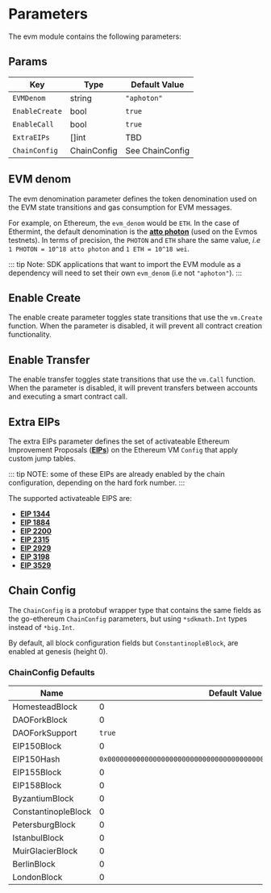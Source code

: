 <!--
order: 8
-->

# Parameters

The evm module contains the following parameters:

## Params

| Key            | Type        | Default Value   |
| -------------- | ----------- | --------------- |
| `EVMDenom`     | string      | `"aphoton"`     |
| `EnableCreate` | bool        | `true`          |
| `EnableCall`   | bool        | `true`          |
| `ExtraEIPs`    | []int       | TBD             |
| `ChainConfig`  | ChainConfig | See ChainConfig |

## EVM denom

The evm denomination parameter defines the token denomination used on the EVM state transitions and gas consumption for EVM messages.

For example, on Ethereum, the `evm_denom` would be `ETH`. In the case of Ethermint, the default denomination is the **[atto photon](notion://www.notion.so/docs/basics/photon.md)** (used on the Evmos testnets). In terms of precision, the `PHOTON` and `ETH` share the same value, *i.e* `1 PHOTON = 10^18 atto photon` and `1 ETH = 10^18 wei`.

::: tip
Note: SDK applications that want to import the EVM module as a dependency will need to set their own `evm_denom` (i.e not `"aphoton"`).
:::

## Enable Create

The enable create parameter toggles state transitions that use the `vm.Create` function. When the parameter is disabled, it will prevent all contract creation functionality.

## Enable Transfer

The enable transfer toggles state transitions that use the `vm.Call` function. When the parameter is disabled, it will prevent transfers between accounts and executing a smart contract call.

## Extra EIPs

The extra EIPs parameter defines the set of activateable Ethereum Improvement Proposals (**[EIPs](https://ethereum.org/en/eips/)**)
on the Ethereum VM `Config` that apply custom jump tables.

::: tip
NOTE: some of these EIPs are already enabled by the chain configuration, depending on the hard fork number.
:::

The supported activateable EIPS are:

- **[EIP 1344](https://eips.ethereum.org/EIPS/eip-1344)**
- **[EIP 1884](https://eips.ethereum.org/EIPS/eip-1884)**
- **[EIP 2200](https://eips.ethereum.org/EIPS/eip-2200)**
- **[EIP 2315](https://eips.ethereum.org/EIPS/eip-2315)**
- **[EIP 2929](https://eips.ethereum.org/EIPS/eip-2929)**
- **[EIP 3198](https://eips.ethereum.org/EIPS/eip-3198)**
- **[EIP 3529](https://eips.ethereum.org/EIPS/eip-3529)**

## Chain Config

The `ChainConfig` is a protobuf wrapper type that contains the same fields as the go-ethereum `ChainConfig` parameters, but using `*sdkmath.Int` types instead of `*big.Int`.

By default, all block configuration fields but `ConstantinopleBlock`, are enabled at genesis (height 0).

### ChainConfig Defaults

| Name                | Default Value                                                        |
| ------------------- | -------------------------------------------------------------------- |
| HomesteadBlock      | 0                                                                    |
| DAOForkBlock        | 0                                                                    |
| DAOForkSupport      | `true`                                                               |
| EIP150Block         | 0                                                                    |
| EIP150Hash          | `0x0000000000000000000000000000000000000000000000000000000000000000` |
| EIP155Block         | 0                                                                    |
| EIP158Block         | 0                                                                    |
| ByzantiumBlock      | 0                                                                    |
| ConstantinopleBlock | 0                                                                    |
| PetersburgBlock     | 0                                                                    |
| IstanbulBlock       | 0                                                                    |
| MuirGlacierBlock    | 0                                                                    |
| BerlinBlock         | 0                                                                    |
| LondonBlock         | 0                                                                    |
